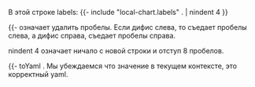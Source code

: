 В этой строке
labels:
    {{- include "local-chart.labels" . | nindent 4 }}

{{-  означает удалить пробелы. Если дифис слева, то съедает пробелы слева, а дифис справа, съедает пробелы справа.

nindent 4 означает ничало с новой строки и отступ 8 пробелов.

{{- toYaml .     Мы убеждаемся что значение в текущем контексте, это корректный yaml.
